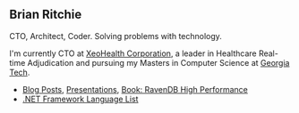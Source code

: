 ## Brian Ritchie
CTO, Architect, Coder. Solving problems with technology.

I'm currently CTO at [XeoHealth Corporation](https://www.xeohealth.com), a leader in Healthcare Real-time Adjudication and pursuing my Masters in Computer Science at [Georgia Tech](https://www.gatech.edu/).

* [Blog Posts](http://www.dotnetpowered.com), [Presentations](https://github.com/dotnetpowered/Presentations), [Book: RavenDB High Performance](https://www.amazon.com/RavenDB-High-Performance-Brian-Ritchie/dp/178216698X/ref=sr_1_1?dchild=1&keywords=ravendb+high+performance&qid=1609028683&sr=8-1)
* [.NET Framework Language List](https://github.com/dotnetpowered)

<!--
**dotnetpowered/dotnetpowered** is a ✨ _special_ ✨ repository because its `README.md` (this file) appears on your GitHub profile.

Here are some ideas to get you started:

- 🔭 I’m currently working on ...
- 🌱 I’m currently learning ...
- 👯 I’m looking to collaborate on ...
- 🤔 I’m looking for help with ...
- 💬 Ask me about ...
- 📫 How to reach me: ...
- 😄 Pronouns: ...
- ⚡ Fun fact: ...
-->
